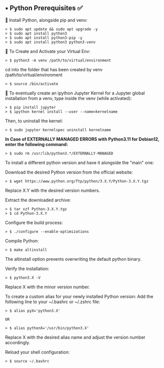 ## ▪️ Python Prerequisites ✅

🐍 Install Python, alongside pip and venv:

	> $ sudo apt update && sudo apt upgrade -y
	> $ sudo apt install python3
	> $ sudo apt install python3-pip -y
	> $ sudo apt install python3 python3-venv

🐍 To Create and Activate your Virtual Env:

	> $ python3 -m venv /path/to/virtual/environment

cd into the folder that has been created by venv /path/to/virtual/environment

  	> $ source /bin/activate

🐍 To eventually create an ipython Jupyter Kernel for a Jupyter global installation from a venv, type inside the venv (while activated):

	> $ pip install jupyter
	> $ ipython kernel install --user --name=kernelname

Then, to uninstall the kernel:
	
	> $ sudo jupyter kernelspec uninstall kernelname

**In Case of EXTERNALLY MANAGED ERRORS with Python3.11 for Debian12, enter the following command:**

	> $ sudo rm /usr/lib/python3.*/EXTERNALLY-MANAGED

To install a different python version and have it alongside the "main" one:

Download the desired Python version from the official website:

	> $ wget https://www.python.org/ftp/python/3.X.Y/Python-3.X.Y.tgz

Replace X.Y with the desired version numbers.

Extract the downloaded archive:

	> $ tar xzf Python-3.X.Y.tgz
	> $ cd Python-3.X.Y

Configure the build process:

	> $ ./configure --enable-optimizations

Compile Python:

	> $ make altinstall

The altinstall option prevents overwriting the default python binary.

Verify the installation:

	> $ python3.X -V

Replace X with the minor version number.

To create a custom alias for your newly installed Python version:
Add the following line to your ~/.bashrc or ~/.zshrc file:

	> $ alias pyX='python3.X'

	OR

	> $ alias pythonX='/usr/bin/python3.X'

Replace X with the desired alias name and adjust the version number accordingly.

Reload your shell configuration:

	> $ source ~/.bashrc  
